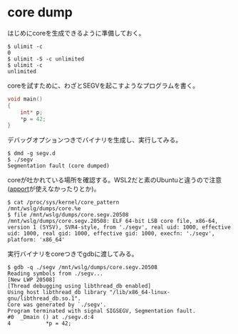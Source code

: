 # core dump

はじめにcoreを生成できるように準備しておく。

```console
$ ulimit -c
0
$ ulimit -S -c unlimited
$ ulimit -c
unlimited
```

coreを試すために、わざとSEGVを起こすようなプログラムを書く。

```d
void main()
{
    int* p;
    *p = 42;
}
```

デバッグオプションつきでバイナリを生成し、実行してみる。

```console
$ dmd -g segv.d
$ ./segv
Segmentation fault (core dumped)
```

coreが吐かれている場所を確認する。WSL2だと素のUbuntuと違うので注意([apport](https://wiki.ubuntu.com/Apport)が使えなかったりとか)。

```console
$ cat /proc/sys/kernel/core_pattern
/mnt/wslg/dumps/core.%e
$ file /mnt/wslg/dumps/core.segv.20508
/mnt/wslg/dumps/core.segv.20508: ELF 64-bit LSB core file, x86-64, version 1 (SYSV), SVR4-style, from './segv', real uid: 1000, effective uid: 1000, real gid: 1000, effective gid: 1000, execfn: './segv', platform: 'x86_64'
```

実行バイナリをcoreつきでgdbに渡してみる。

```console
$ gdb -q ./segv /mnt/wslg/dumps/core.segv.20508
Reading symbols from ./segv...
[New LWP 20508]
[Thread debugging using libthread_db enabled]
Using host libthread_db library "/lib/x86_64-linux-gnu/libthread_db.so.1".
Core was generated by `./segv'.
Program terminated with signal SIGSEGV, Segmentation fault.
#0  _Dmain () at ./segv.d:4
4           *p = 42;
```
